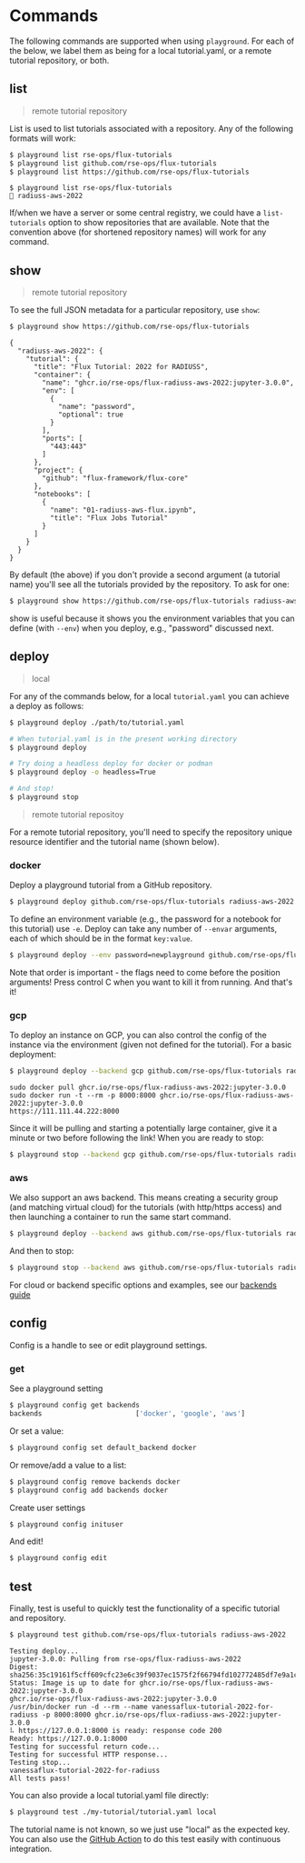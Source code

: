 # Commands

The following commands are supported when using `playground`.
For each of the below, we label them as being for a local tutorial.yaml,
or a remote tutorial repository, or both.

## list

> remote tutorial repository

List is used to list tutorials associated with a repository.
Any of the following formats will work:

```bash
$ playground list rse-ops/flux-tutorials
$ playground list github.com/rse-ops/flux-tutorials
$ playground list https://github.com/rse-ops/flux-tutorials
```
```console
$ playground list rse-ops/flux-tutorials
🍓 radiuss-aws-2022
```

If/when we have a server or some central registry, we could have a `list-tutorials`
option to show repositories that are available. Note that the convention
above (for shortened repository names) will work for any command.

## show

> remote tutorial repository

To see the full JSON metadata for a particular repository, use `show`:

```bash
$ playground show https://github.com/rse-ops/flux-tutorials
```
```console
{
  "radiuss-aws-2022": {
    "tutorial": {
      "title": "Flux Tutorial: 2022 for RADIUSS",
      "container": {
        "name": "ghcr.io/rse-ops/flux-radiuss-aws-2022:jupyter-3.0.0",
        "env": [
          {
            "name": "password",
            "optional": true
          }
        ],
        "ports": [
          "443:443"
        ]
      },
      "project": {
        "github": "flux-framework/flux-core"
      },
      "notebooks": [
        {
          "name": "01-radiuss-aws-flux.ipynb",
          "title": "Flux Jobs Tutorial"
        }
      ]
    }
  }
}
```

By default (the above) if you don't provide a second argument (a tutorial name) you'll see
all the tutorials provided by the repository. To ask for one:

```bash
$ playground show https://github.com/rse-ops/flux-tutorials radiuss-aws-2022
```

show is useful because it shows you the environment variables that you can define (with `--env`) when
you deploy, e.g., "password" discussed next.

## deploy

> local

For any of the commands below, for a local `tutorial.yaml` you can achieve a deploy as
follows:

```bash
$ playground deploy ./path/to/tutorial.yaml

# When tutorial.yaml is in the present working directory
$ playground deploy

# Try doing a headless deploy for docker or podman
$ playground deploy -o headless=True

# And stop!
$ playground stop
```

> remote tutorial repositoy

For a remote tutorial repository, you'll need to specify the repository
unique resource identifier and the tutorial name (shown below).

### docker


Deploy a playground tutorial from a GitHub repository.

```bash
$ playground deploy github.com/rse-ops/flux-tutorials radiuss-aws-2022
```

To define an environment variable (e.g., the password for a notebook for this tutorial) use `-e`.
Deploy can take any number of `--envar` arguments, each of which should be in the format `key:value`.

```bash
$ playground deploy --env password=newplayground github.com/rse-ops/flux-tutorials radiuss-aws-2022
```
Note that order is important - the flags need to come before the position arguments! Press control C when you want
to kill it from running. And that's it!

### gcp

To deploy an instance on GCP, you can also control the config of the instance via the
environment (given not defined for the tutorial). For a basic deployment:

```bash
$ playground deploy --backend gcp github.com/rse-ops/flux-tutorials radiuss-aws-2022
```
```console
sudo docker pull ghcr.io/rse-ops/flux-radiuss-aws-2022:jupyter-3.0.0
sudo docker run -t --rm -p 8000:8000 ghcr.io/rse-ops/flux-radiuss-aws-2022:jupyter-3.0.0
https://111.111.44.222:8000
```
Since it will be pulling and starting a potentially large container, give it a minute or two
before following the link! When you are ready to stop:

```bash
$ playground stop --backend gcp github.com/rse-ops/flux-tutorials radiuss-aws-2022
```

### aws

We also support an aws backend. This means creating a security group (and matching virtual cloud) for
the tutorials (with http/https access) and then launching a container to run the same start command.

```bash
$ playground deploy --backend aws github.com/rse-ops/flux-tutorials radiuss-aws-2022
```

And then to stop:

```bash
$ playground stop --backend aws github.com/rse-ops/flux-tutorials radiuss-aws-2022
```

For cloud or backend specific options and examples, see our [backends guide](backends.md)


## config

Config is a handle to see or edit playground settings.

### get

See a playground setting

```bash
$ playground config get backends
backends                       ['docker', 'google', 'aws']
```

Or set a value:

```bash
$ playground config set default_backend docker
```

Or remove/add a value to a list:

```bash
$ playground config remove backends docker
$ playground config add backends docker
```

Create user settings

```bash
$ playground config inituser
```

And edit!

```bash
$ playground config edit
```

## test

Finally, test is useful to quickly test the functionality of a specific tutorial
and repository.

```bash
$ playground test github.com/rse-ops/flux-tutorials radiuss-aws-2022
```
```console
Testing deploy...
jupyter-3.0.0: Pulling from rse-ops/flux-radiuss-aws-2022
Digest: sha256:35c19161f5cff609cfc23e6c39f9037ec1575f2f66794fd102772485df7e9a1c
Status: Image is up to date for ghcr.io/rse-ops/flux-radiuss-aws-2022:jupyter-3.0.0
ghcr.io/rse-ops/flux-radiuss-aws-2022:jupyter-3.0.0
/usr/bin/docker run -d --rm --name vanessaflux-tutorial-2022-for-radiuss -p 8000:8000 ghcr.io/rse-ops/flux-radiuss-aws-2022:jupyter-3.0.0
⠧ https://127.0.0.1:8000 is ready: response code 200
Ready: https://127.0.0.1:8000
Testing for successful return code...
Testing for successful HTTP response...
Testing stop...
vanessaflux-tutorial-2022-for-radiuss
All tests pass!
```

You can also provide a local tutorial.yaml file directly:

```bash
$ playground test ./my-tutorial/tutorial.yaml local
```

The tutorial name is not known, so we just use "local" as the expected key.
You can also use the [GitHub Action](action.md) to do this test easily with continuous
integration.
